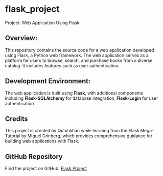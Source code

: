 # flask_project
Project: Web Application Using Flask  

## Overview: 
This repository contains the source code for a web application developed using Flask, a Python web framework. The web application serves as a platform for users to browse, search, and purchase books from a diverse catalog. It includes features such as user authentication.

## Development Environment: 
The web application is built using **Flask**, with additional components including **Flask-SQLAlchemy** for database integration, **Flask-Login** for user authentication

## Credits

This project is created by Qutubkhan while learning from the Flask Mega-Tutorial by Miguel Grinberg, which provides comprehensive guidance for building web applications with Flask.

## GitHub Repository

Find the project on GitHub: [Flask Project](https://github.com/QutubkhanKheraluwala/flask_project/tree/Chp-1-To-Chp-5)
